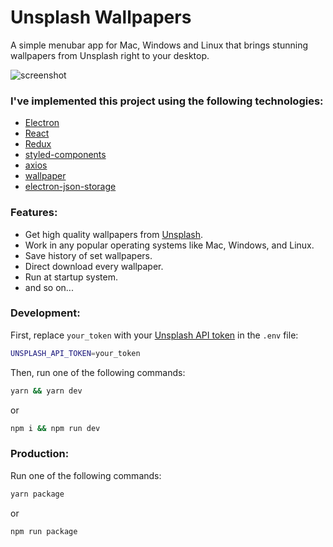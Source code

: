# Unsplash Wallpapers
A simple menubar app for Mac, Windows and Linux that brings stunning wallpapers from Unsplash right to your desktop.
     
![screenshot](http://i.imgur.com/iSMRvje.gif)

### I've implemented this project using the following technologies:
* [Electron](https://github.com/electron)
* [React](https://github.com/facebook/react)
* [Redux](https://github.com/reduxjs/redux)
* [styled-components](https://github.com/styled-components/styled-components)
* [axios](https://github.com/axios/axios)
* [wallpaper](https://github.com/sindresorhus/wallpaper)
* [electron-json-storage](https://github.com/electron-userland/electron-json-storage)

### Features:
* Get high quality wallpapers from [Unsplash](https://unsplash.com/).
* Work in any popular operating systems like Mac, Windows, and Linux.
* Save history of set wallpapers.
* Direct download every wallpaper.
* Run at startup system.
* and so on...

### Development:

First, replace `your_token` with your [Unsplash API token](https://unsplash.com/developers) in the `.env` file:
```sh
UNSPLASH_API_TOKEN=your_token
```

Then, run one of the following commands:
```bash
yarn && yarn dev
```
or
```bash
npm i && npm run dev
```

### Production:
Run one of the following commands:
```bash
yarn package
```
or
```bash
npm run package
```
